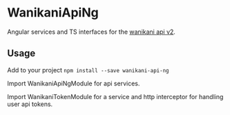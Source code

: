 # WanikaniApiNg

Angular services and TS interfaces for the [wanikani api v2](https://docs.api.wanikani.com/).

## Usage

Add to your project `npm install --save wanikani-api-ng`

Import WanikaniApiNgModule for api services.

Import WanikaniTokenModule for a service and http interceptor for handling user api tokens.
